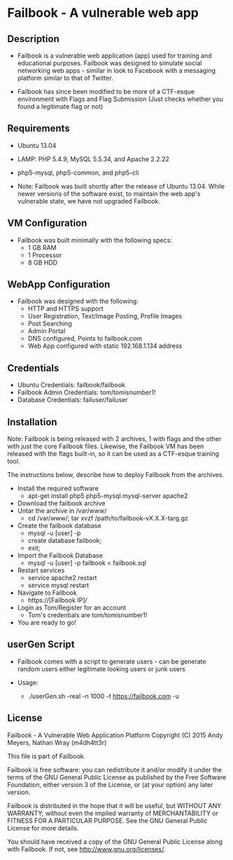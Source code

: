 # Failbook - A vulnerable web app

## Description
- Failbook is a vulnerable web application (app) used for training and educational purposes. Failbook was designed to simulate social networking web apps - similar in look to Facebook with a messaging platform similar to that of Twitter.

- Failbook has since been modified to be more of a CTF-esque environment with Flags and Flag Submission (Just checks whether you found a legitimate flag or not)

## Requirements
- Ubuntu 13.04
- LAMP: PHP 5.4.9, MySQL 5.5.34, and Apache 2.2.22
- php5-mysql, php5-common, and php5-cli 
	
- Note: Failbook was built shortly after the release of Ubuntu 13.04. While newer versions of the software exist, to maintain the web app's vulnerable state, we have not upgraded Failbook.
	
## VM Configuration
- Failbook was built minimally with the following specs:
  - 1 GB RAM
  - 1 Processor
  - 8 GB HDD

## WebApp Configuration
- Failbook was designed with the following:
  - HTTP and HTTPS support
  - User Registration, Text/Image Posting, Profile Images
  - Post Searching
  - Admin Portal
  - DNS configured, Points to failbook.com
  - Web App configured with static 192.168.1.134 address

## Credentials
- Ubuntu Credentials: failbook/failbook
- Failbook Admin Credentials: tom/tomisnumber1!
- Database Credentials: failuser/failuser

## Installation
Note: Failbook is being released with 2 archives, 1 with flags and the other with just the core Failbook files.
Likewise, the Failbook VM has been released with the flags built-in, so it can be used as a CTF-esque training tool.

The instructions below, describe how to deploy Failbook from the archives. 

- Install the required software
  - apt-get install php5 php5-mysql mysql-server apache2
- Download the failbook archive
- Untar the archive in /var/www/
  - cd /var/www/; tar xvzf /path/to/failbook-vX.X.X-targ.gz
- Create the failbook database
  - mysql -u [user] -p
  - create database failbook;
  - exit;
- Import the Failbook Database
  - mysql -u [user] -p failbook < failbook.sql
- Restart services
  - service apache2 restart
  - service mysql restart
- Navigate to Failbook
  - https://[Failbook IP]/
- Login as Tom/Register for an account
  - Tom's credentials are tom/tomisnumber1!
- You are ready to go!
	
## userGen Script
- Failbook comes with a script to generate users - can be generate random users either legitimate looking users or junk users
	
- Usage:
  - ./userGen.sh -real -n 1000 -t https://failbook.com -u 

## License	
Failbook - A Vulnerable Web Application Platform
Copyright (C) 2015 Andy Meyers, Nathan Wray (m4dh4tt3r)

This file is part of Failbook.

Failbook is free software: you can redistribute it and/or modify
it under the terms of the GNU General Public License as published by
the Free Software Foundation, either version 3 of the License, or
(at your option) any later version.

Failbook is distributed in the hope that it will be useful,
but WITHOUT ANY WARRANTY; without even the implied warranty of
MERCHANTABILITY or FITNESS FOR A PARTICULAR PURPOSE.  See the
GNU General Public License for more details.

You should have received a copy of the GNU General Public License
along with Failbook.  If not, see <http://www.gnu.org/licenses/>.
